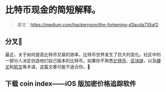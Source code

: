 # 比特币现金的简短解释。

> 原文：<https://medium.com/hackernoon/the-forkening-d3acda735af2>

## 分叉🍴

最近，关于如何提高比特币交易的效率，比特币世界发生了巨大的变化。社区中的一部分人决定创造他们自己版本的比特币。如果你不熟悉[比特币](https://en.wikipedia.org/wiki/Bitcoin)、[区块链](https://en.wikipedia.org/wiki/Blockchain)，以及[硬叉](https://bitcoin.org/en/glossary/hard-fork)和[软叉](https://bitcoin.org/en/glossary/soft-fork)等术语，这篇文章可能不适合你。😬

## 下载 coin index——iOS 版加密价格追踪软件